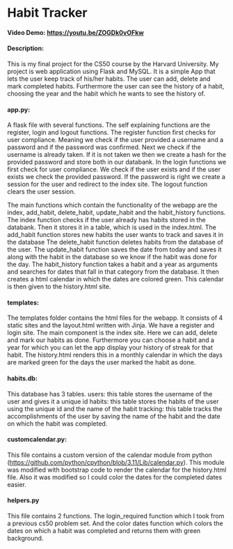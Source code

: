 # Habit Tracker
#### Video Demo:  <https://youtu.be/ZOGDk0vOFkw>
#### Description:
This is my final project for the CS50 course by the Harvard University.
My project is web application using Flask and MySQL.
It is a simple App that lets the user keep track of his/her habits.
The user can add, delete and mark completed habits.
Furthermore the user can see the history of a habit, choosing the year and the habit which he wants to see the history of.

#### app.py:
A flask file with several functions.
The self explaining functions are the register, login and logout functions.
The register function first checks for user compliance. Meaning we check if the user provided a username and a password and if the password was confirmed. Next we check if the username is already taken. If it is not taken we then we create a hash for the provided password and store both in our databank.
In the login functions we first check for user compliance. We check if the user exists and if the user exists we check the provided password. If the password is right we create a session for the user and redirect to the index site.
The logout function clears the user session.

The main functions which contain the functionality of the webapp are the index, add_habit, delete_habit, update_habit and the habit_history functions.
The index function checks if the user already has habits stored in the databank. Then it stores it in a table, which is used in the index.html.
The add_habit function stores new habits the user wants to track and saves it in the database
The delete_habit function deletes habits from the database of the user.
The update_habit function saves the date from today and saves it along with the habit in the database so we know if the habit was done for the day.
The habit_history function takes a habit and a year as arguments and searches for dates that fall in that category from the database. It then creates a html calendar in which the dates are colored green. This calendar is then given to the history.html site.

#### templates:
The templates folder contains the html files for the webapp.
It consists of 4 static sites and the layout.html written with Jinja.
We have a register and login site.
The main component is the index site. Here we can add, delete and mark our habits as done. Furthermore you can choose a habit and a year for which you can let the app display your history of streak for that habit.
The history.html renders this in a monthly calendar in which the days are marked green for the days the user marked the habit as done.

#### habits.db:
This database has 3 tables.
users:
this table stores the username of the user and gives it a unique id
habits:
this table stores the habits of the user using the unique id and the name of the habit
tracking:
this table tracks the accomplishments of the user by saving the name of the habit and the date on which the habit was completed.

#### customcalendar.py:
This file contains a custom version of the calendar module from python (https://github.com/python/cpython/blob/3.11/Lib/calendar.py).
This module was modified with bootstrap code to render the calendar for the history.html file. Also it was modified so I could color the dates for the completed dates easier.

#### helpers.py
This file contains 2 functions.
The login_required function which I took from a previous cs50 problem set. And the color dates function which colors the dates on which a habit was completed and returns them with green background.